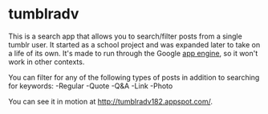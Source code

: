 tumblradv
=========
This is a search app that allows you to search/filter posts from a single tumblr user. It started as a school project and was expanded later to take on a life of its own. It's made to run through the Google [app engine](https://developers.google.com/appengine/), so it won't work in other contexts.

You can filter for any of the following types of posts in addition to searching for keywords:
-Regular
-Quote
-Q&A
-Link
-Photo

You can see it in motion at <http://tumblradv182.appspot.com/>. 
